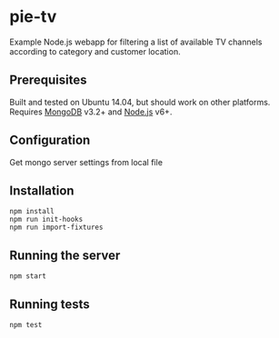 # pie-tv
Example Node.js webapp for filtering a list of available TV channels according
to category and customer location.

## Prerequisites
Built and tested on Ubuntu 14.04, but should work on other platforms.
Requires [MongoDB](https://docs.mongodb.com/getting-started/shell/installation/)
v3.2+ and [Node.js](https://nodejs.org/en/download/) v6+.

## Configuration
Get mongo server settings from local file

## Installation
```
npm install
npm run init-hooks
npm run import-fixtures
```

## Running the server
```
npm start
```

## Running tests
```
npm test
```
